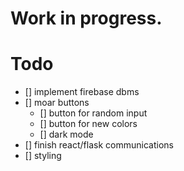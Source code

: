 # Work in progress.
 
# Todo
- [] implement firebase dbms
- [] moar buttons 
    - [] button for random input
    - [] button for new colors
    - [] dark mode
- [] finish react/flask communications
- [] styling